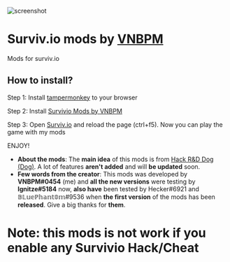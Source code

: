 ![screenshot]()
# Surviv.io mods by [VNBPM](https://www.youtube.com/channel/UCMZkPR_pngZGGRB8Ec7BkHA)
Mods for surviv.io

## How to install?

Step 1: Install [tampermonkey](https://www.tampermonkey.net/) to your browser

Step 2: Install [Survivio Mods by VNBPM](https://greasyfork.org/scripts/434290-survivio-mods-by-vnbpm/code/Survivio%20Mods%20by%20VNBPM.user.js)

Step 3: Open [Surviv.io](https://surviv.io/) and reload the page (ctrl+f5). Now you can play the game with my mods

ENJOY!

* **About the mods**: The **main idea** of this mods is from [Hack R&D Dog (Dog)](https://m.youtube.com/channel/UCq3Scjq6w4QVK1EDpJsuvUg). A lot of features **aren't added** and will **be updated** soon.
* **Few words from the creator**: This mods was developed by **VNBPM#0454** (me) and **all the new versions** were testing by **Ignitze#5184** now, **also have** been tested by Hecker#6921 and 𝔹𝕃𝕦𝕖ℙ𝕙𝕒𝕟𝕥𝟘𝕞#9536 when **the first version** of the mods has been **released**. Give a big thanks for **them**.

# Note: this mods is not work if you enable any Survivio Hack/Cheat
